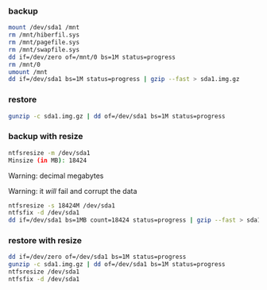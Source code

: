 ### backup

```bash
mount /dev/sda1 /mnt
rm /mnt/hiberfil.sys
rm /mnt/pagefile.sys
rm /mnt/swapfile.sys
dd if=/dev/zero of=/mnt/0 bs=1M status=progress
rm /mnt/0
umount /mnt
dd if=/dev/sda1 bs=1M status=progress | gzip --fast > sda1.img.gz
```

### restore

```bash
gunzip -c sda1.img.gz | dd of=/dev/sda1 bs=1M status=progress
```

### backup with resize

```bash
ntfsresize -m /dev/sda1
Minsize (in MB): 18424
```

Warning: decimal megabytes

Warning: it *will* fail and corrupt the data

```bash
ntfsresize -s 18424M /dev/sda1
ntfsfix -d /dev/sda1
dd if=/dev/sda1 bs=1MB count=18424 status=progress | gzip --fast > sda1.img.gz
```

### restore with resize

```bash
dd if=/dev/zero of=/dev/sda1 bs=1M status=progress
gunzip -c sda1.img.gz | dd of=/dev/sda1 bs=1M status=progress
ntfsresize /dev/sda1
ntfsfix -d /dev/sda1
```
